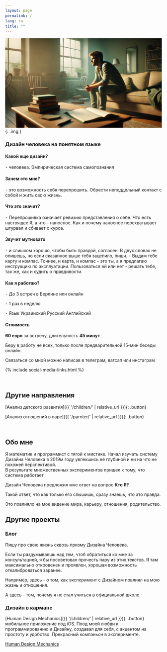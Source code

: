 ```yaml
---
layout: page
permalink: /
lang: ru
title: ""
---
```


![Alt text](/assets/images/tmp.png){: .img }

### Дизайн человека на понятном языке  

#### Какой еще дизайн?
⁃ человека. Эмпирическая система самопознания

#### Зачем это мне?
⁃ это возможность себя перепрошить. Обрести неподдельный контакт с собой и жить свою жизнь.

#### Что это значит?
 ⁃ Перепрошивка означает ревизию представления о себе. Что есть настоящее Я, а что - наносное. 
Как и почему наносное перехватывает штурвал и сбивает с курса.

#### Звучит мутновато
⁃ и слишком хорошо, чтобы быть правдой, согласен.
В двух словах не опишешь, но если сказанное выше тебя зацепило, пиши. 
⁃ Выдам тебе карту и компас. Точнее, и карта, и компас - это ты, а я предлагаю инструкцию по эксплуатации. Пользоваться ей или нет - решать тебе, так же, как и судить о правдивости.

#### Как я работаю?
⁃ До 3 встреч в Берлине или онлайн

⁃ 1 раз в неделю

⁃ Язык Украинский Русский Английский

#### Стоимость
**60 евро** за встречу, длительность **45 минут**

Беру в работу не всех, только после предварительной 15-мин беседы онлайн.

Связаться со мной можно написав в телеграм, ватсап или инстаграм

{% include social-media-links.html %}

<br>

## Другие направления

[Анализ детского развития]({{ '/children/' | relative_url }}){: .button}

[Анализ отношений в паре]({{ '/parnter/' | relative_url }}){: .button}

<br>

## Обо мне

Я математик и программист с тягой к мистике. Начал изучать систему Дизайна Человека в 2019м году увлекшись её глубиной и ни на что не похожей перспективой.  
В результате множественных экспериментов пришел к тому, что система работает.

Дизайн Человека предложил мне ответ на вопрос **Кто Я?**

Такой ответ, что как только его слышишь, сразу знаешь, что это правда.

Это повлияло на мое видение мира, карьеру, отношения, родительство. 

## Другие проекты

### Блог 
Пишу про свою жизнь сквозь призму Дизайна Человека.

Если ты раздумываешь над тем, чтоб обратиться ко мне за консультацией, я бы посоветовал прочесть пару из этих текстов. Я там максимально откровенен и проявлен, хорошая возможность откалиброваться заранее.

Например, здесь - о том, как эксперимент с Дизайном повлиял на мою жизнь и отношения.

А здесь - том, почему я не стал учиться в официальной школе.

### Дизайн в кармане

[Human Design Mechanics]({{ '/children/' | relative_url }}){: .button} мобильное приложение под iOS.
Плод моей любви к программированию и Дизайну, 
создавал для себя, с акцентом на простоту и удобство.
Прекрасный компаньон в эксперименте.

<a href="https://apps.apple.com/us/app/human-design-mechanics/id6499063695" class="appstore-button" target="_blank" rel="noopener noreferrer">
  <i class="fab fa-app-store"></i>
  <span>Human Design Mechanics</span>
</a>


